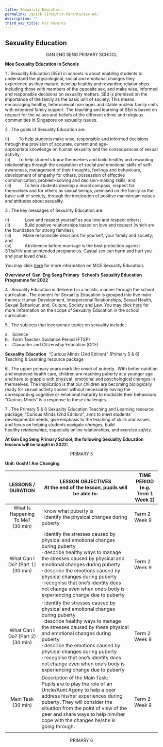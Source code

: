 ```yaml
---
title: Sexuality Education
permalink: /quick-links/For-Parents/sex-ed/
description: ""
third_nav_title: For Parents
---
```

## Sexuality Education

<p align="center">GAN ENG SENG PRIMARY SCHOOL</p>

**Moe Sexua****l****ity Education in Schools**

1 \. Sexuality Education (SEd) in schools is about enabling students to understand the physiological, social and emotional changes they experience as they mature, develop healthy and rewarding relationships including those with members of the opposite sex, and make wise, informed and responsible decisions on sexuality matters. SEd is premised on the importance of the family as the basic unit of society. This means encouraging healthy, heterosexual marriages and stable nuclear family units with extended family support. The teaching and learning of SEd is based on respect for the values and beliefs of the different ethnic and religious communities in Singapore on sexuality issues.

2 \. The goals of Sexuality Education are:

(i)        To help students make wise, responsible and informed decisions through the provision of accurate, current and age-appropriate knowledge on human sexuality and the consequences of sexual activity;<br>
(ii)       To help students know themselves and build healthy and rewarding relationships through the acquisition of social and emotional skills of self-awareness, management of their thoughts, feelings and behaviours, development of empathy for others, possession of effective communication, problem-solving and decision-making skills; and<br>
(iii)           To help students develop a moral compass, respect for themselves and for others as sexual beings, premised on the family as the basic unit of society, through the inculcation of positive mainstream values and attitudes about sexuality.

3 \. The key messages of Sexuality Education are: 

(i)             Love and respect yourself as you love and respect others;<br>
(ii)            Build positive relationships based on love and respect (which are the foundation for strong families);<br>
(iii)          Make responsible decisions for yourself, your family and society; and<br>
(iv)           Abstinence before marriage is the best protection against STIs/HIV and unintended pregnancies. Casual sex can harm and hurt you and your loved ones.

You may click [here](https://www.moe.gov.sg/programmes/sexuality-education) for more information on MOE Sexuality Education.

**Overview of  Gan  Eng Seng Primary**  **School’s** **Sexuality Education Programme for 2022**

4 \. Sexuality Education is delivered in a holistic manner through the school curriculum. The content for Sexuality Education is grouped into five main themes: Human Development, Interpersonal Relationships, Sexual Health, Sexual Behaviour, and, Culture, Society and Law. You may click [here](https://www.moe.gov.sg/programmes/sexuality-education/scope-and-teaching-approach) for more information on the scope of Sexuality Education in the school curriculum.

5 \. The subjects that incorporate topics on sexuality include:  

a.   Science<br>
b.   Form Teacher Guidance Period (FTGP)<br>
c.   Character and Citizenship Education (CCE)


**Sexuality Education**: “Curious Minds (2nd Edition)” (Primary 5 & 6) Teaching & Learning resource package

6 \. The upper primary years mark the onset of puberty.  With better nutrition and improved health care, children are reaching puberty at a younger age and have to grapple with physical, emotional and psychological changes in themselves. The implication is that our children are becoming biologically ready for sexual activity sooner without necessarily having the corresponding cognitive or emotional maturity to modulate their behaviours. “Curious Minds” is a response to these challenges.

7 \. The Primary 5 & 6 Sexuality Education Teaching and Learning resource package, “Curious Minds (2nd Edition)”, aims to meet students’ developmental needs, give emphasis to the teaching of skills and values, and focus on helping students navigate _changes_, build healthy _relationships_, especially online relationships, and exercise _safety_.

**At Gan Eng Seng Primary School, the following Sexuality Education lessons will be taught in 2022:**

<p align="center"> PRIMARY 5 </p>

**Unit: Gosh! I Am Changing**

| **LESSONS / DURATION** | **LESSON OBJECTIVES**<br>**At the end of the lesson, pupils will be able to:** | **TIME PERIOD**<br>**(e.g. Term 1 Week 2)** |
|:---:|---|---|
| What Is Happening To Me?<br>(30 min) | · know what puberty is<br>· identify the physical changes during puberty | Term 2 Week 9 |
| What Can I Do? (Part 1)<br>(30 min) | · identify the stresses caused by physical and emotional changes during puberty<br>· describe healthy ways to manage the stresses caused by physical and emotional changes during puberty<br>· describe the emotions caused by physical changes during puberty<br>· recognise that one’s identity does not change even when one’s body is experiencing change due to puberty | Term 2 Week 9 |
| What Can I Do? (Part 2)<br>(30 min) | · identify the stresses caused by physical and emotional changes during puberty<br>· describe healthy ways to manage the stresses caused by these physical and emotional changes during puberty<br>· describe the emotions caused by physical changes during puberty<br>· recognise that one’s identity does not change even when one’s body is experiencing change due to puberty | Term 2 Week 9 |
| Main Task<br>(30 min) | Description of the Main Task:<br>Pupils are to play the role of an Uncle/Aunt Agony to help a peer address his/her experiences during puberty. They will consider the situation from the point of view of the peer and share ways to help him/her cope with the changes he/she is going through. | Term 2 Week 9 |
|  |  |  |


<p align="center"> PRIMARY 6 </p>
